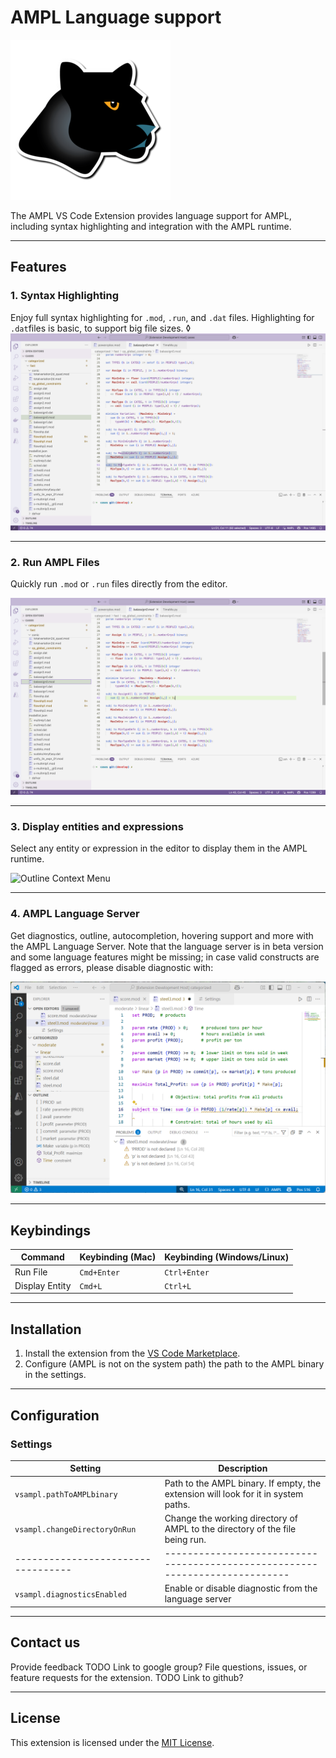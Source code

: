 # AMPL Language support

![AMPL Logo](resources/logo.png)

The AMPL VS Code Extension provides language support for AMPL, including syntax highlighting and integration with the AMPL runtime. 

---

## Features

### 1. Syntax Highlighting
Enjoy full syntax highlighting for `.mod`, `.run`, and `.dat` files. Highlighting for `.dat`files is basic, to support big file sizes. 
◊
![Syntax Highlighting](resources/syntax-highlight.png)

---

### 2. Run AMPL Files
Quickly run `.mod` or `.run` files directly from the editor.

![Run Files](resources/run-file.png)

---

### 3. Display entities and expressions
Select any entity or expression in the editor to display them in the AMPL runtime.

![Outline Context Menu](resources/outline-context-menu.png)

---

### 4. AMPL Language Server
Get diagnostics, outline, autocompletion, hovering support and more with the AMPL Language Server. 
Note that the language server is in beta version and some language features might be missing; in case 
valid constructs are flagged as errors, please disable diagnostic with:

![Diagnostics](resources/diagnostics.png)

---

## Keybindings

| Command               | Keybinding (Mac) | Keybinding (Windows/Linux) |
|-----------------------|------------------|----------------------------|
| Run File              | `Cmd+Enter`     | `Ctrl+Enter`               |
| Display Entity        | `Cmd+L`         | `Ctrl+L`                   |

---

## Installation

1. Install the extension from the [VS Code Marketplace](https://marketplace.visualstudio.com/).
2. Configure (AMPL is not on the system path) the path to the AMPL binary in the settings.

---

## Configuration

### Settings
| Setting                          | Description                                                                 |
|----------------------------------|-----------------------------------------------------------------------------|
| `vsampl.pathToAMPLbinary`        | Path to the AMPL binary. If empty, the extension will look for it in system paths. |
| `vsampl.changeDirectoryOnRun`    | Change the working directory of AMPL to the directory of the file being run. |
|----------------------------------|----------------------------------------------------------------------------|
| `vsampl.diagnosticsEnabled`      | Enable or disable diagnostic from the language server                       |
---


## Contact us

Provide feedback TODO Link to google group?
File questions, issues, or feature requests for the extension. TODO Link to github?

---

## License
This extension is licensed under the [MIT License](https://github.com/ampl/ampl-plugin-official/blob/main/LICENSE).
